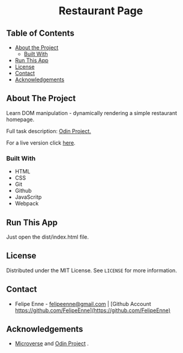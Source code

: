 <!--
*** Thanks for checking out this README Template. 
-->


<!-- PROJECT TITLE -->

<br />
<h1 align="center">Restaurant Page</h1>


<!-- TABLE OF CONTENTS -->


## Table of Contents

* [About the Project](#about-the-project)
  * [Built With](#built-with)
* [Run This App](#run-this-app)
* [License](#license)
* [Contact](#contact)
* [Acknowledgements](#acknowledgements)


<!-- ABOUT THE PROJECT -->
## About The Project

Learn DOM manipulation - dynamically rendering a simple restaurant homepage.


Full task description: <a href="https://www.theodinproject.com/courses/javascript/lessons/restaurant-page"> Odin Project.</a>


For a live version click <a href="https://felipeenne.github.io/Restaurant-Page/"> here</a>.


### Built With 

* HTML
* CSS
* Git
* Github
* JavaScritp
* Webpack


## Run This App

<p>Just open the dist/index.html file.</p>


## License

Distributed under the MIT License. See `LICENSE` for more information.

<!-- CONTACT -->
## Contact
* Felipe Enne - felipeenne@gmail.com | [Github Account https://github.com/FelipeEnne](https://github.com/FelipeEnne)

<!-- ACKNOWLEDGEMENTS -->
## Acknowledgements

* <a href="https://www.microverse.org/"> Microverse</a>  and <a href="https://www.theodinproject.com/"> Odin Project</a> .